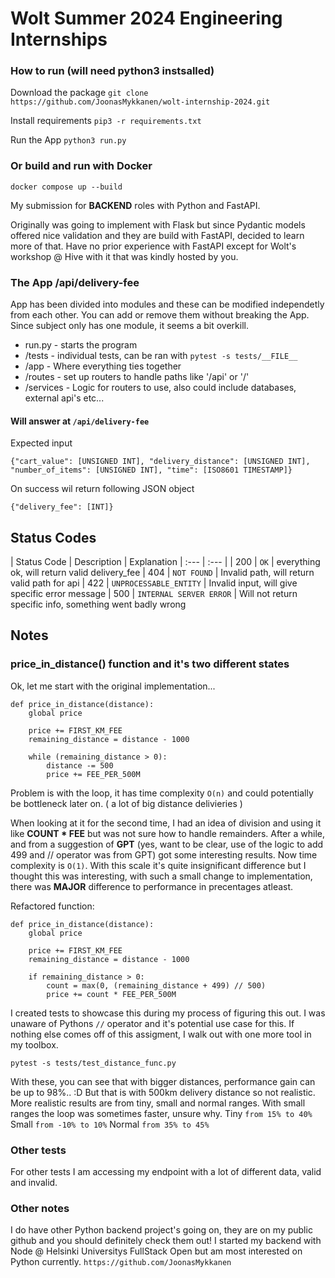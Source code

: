 # Wolt Summer 2024 Engineering Internships

### How to run (will need python3 instsalled)

Download the package
```git clone https://github.com/JoonasMykkanen/wolt-internship-2024.git```

Install requirements
```pip3 -r requirements.txt```

Run the App
```python3 run.py```

### Or build and run with Docker

```docker compose up --build```


My submission for __BACKEND__ roles with Python and FastAPI.

Originally was going to implement with Flask but since Pydantic models offered nice validation and they are build with
FastAPI, decided to learn more of that. Have no prior experience with FastAPI except for Wolt's workshop @ Hive with it
that was kindly hosted by you.



### The App __/api/delivery-fee__

App has been divided into modules and these can be modified independetly from each other. You can add or remove them
without breaking the App. Since subject only has one module, it seems a bit overkill.

* run.py - starts the program
* /tests - individual tests, can be ran with ```pytest -s tests/__FILE__```
* /app - Where everything ties together
* /routes - set up routers to handle paths like '/api' or '/'
* /services - Logic for routers to use, also could include databases, external api's etc...

#### Will answer at ```/api/delivery-fee```

Expected input
```
{"cart_value": [UNSIGNED INT], "delivery_distance": [UNSIGNED INT], "number_of_items": [UNSIGNED INT], "time": [ISO8601 TIMESTAMP]}
```

On success wil return following JSON object
```
{"delivery_fee": [INT]}
```

## Status Codes

| Status Code | Description | Explanation
| :--- | :--- |
| 200 | `OK` | everything ok, will return valid delivery_fee
| 404 | `NOT FOUND` | Invalid path, will return valid path for api
| 422 | `UNPROCESSABLE_ENTITY` | Invalid input, will give specific error message
| 500 | `INTERNAL SERVER ERROR` | Will not return specific info, something went badly wrong

## Notes

### price_in_distance() function and it's two different states
Ok, let me start with the original implementation...
```
def price_in_distance(distance):
	global price
	
	price += FIRST_KM_FEE
	remaining_distance = distance - 1000
	
	while (remaining_distance > 0):
		distance -= 500
		price += FEE_PER_500M
```
Problem is with the loop, it has time complexity ```O(n)``` and could potentially be bottleneck later on. ( a lot of big distance delivieries )

When looking at it for the second time, I had an idea of division and using it like **COUNT * FEE** but was not sure how to handle remainders.
After a while, and from a suggestion of **GPT** (yes, want to be clear, use of the logic to add 499 and // operator was from GPT) got some
interesting results. Now time complexity is ```O(1)```.
With this scale it's quite insignificant difference but I thought this was interesting, with such a small change to implementation, there
was __MAJOR__ difference to performance in precentages atleast.

Refactored function:

```
def price_in_distance(distance):
	global price
	
	price += FIRST_KM_FEE
	remaining_distance = distance - 1000
	
	if remaining_distance > 0:
		count = max(0, (remaining_distance + 499) // 500)
		price += count * FEE_PER_500M
```

I created tests to showcase this during my process of figuring this out. I was unaware of Pythons ```//``` operator and it's potential use case for this.
If nothing else comes off of this assigment, I walk out with one more tool in my toolbox.

```pytest -s tests/test_distance_func.py```

With these, you can see that with bigger distances, performance gain can be up to 98%.. :D But that is with 500km delivery distance so not realistic.
More realistic results are from tiny, small and normal ranges. With small ranges the loop was sometimes faster, unsure why.
Tiny ```from 15% to 40%```
Small ```from -10% to 10%```
Normal ```from 35% to 45%```

### Other tests
For other tests I am accessing my endpoint with a lot of different data, valid and invalid.



### Other notes
I do have other Python backend project's going on, they are on my public github and you should definitely check them out!
I started my backend with Node @ Helsinki Universitys FullStack Open but am most interested on Python currently.
```https://github.com/JoonasMykkanen```